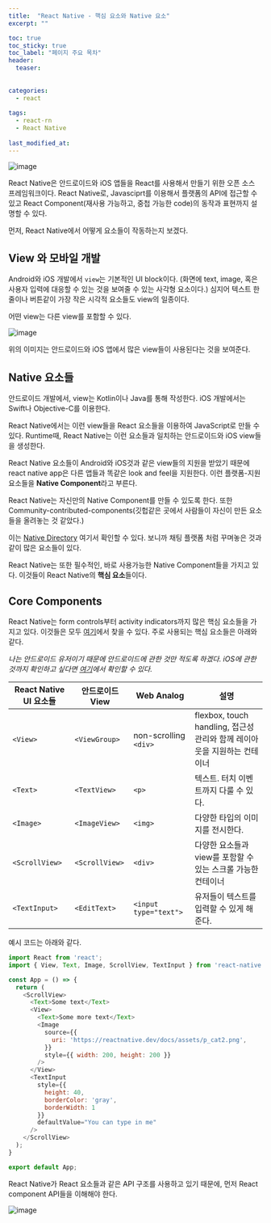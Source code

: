 ```yaml
---
title:  "React Native - 핵심 요소와 Native 요소"
excerpt: ""

toc: true
toc_sticky: true
toc_label: "페이지 주요 목차"
header:
  teaser: 
  
  
categories:
  - react
  
tags:
  - react-rn
  - React Native
  
last_modified_at: 
---
```


![image](https://user-images.githubusercontent.com/41438361/90485901-2404bb80-e173-11ea-8aaf-141b0555134b.png)

React Native은 안드로이드와 iOS 앱들을 React를 사용해서 만들기 위한 오픈 소스 프레임워크이다. React Native로, Javasciprt를 이용해서
플랫폼의 API에 접근할 수 있고 React Component(재사용 가능하고, 중첩 가능한 code)의 동작과 표현까지 설명할 수 있다.

먼저, React Native에서 어떻게 요소들이 작동하는지 보겠다.

## View 와 모바일 개발

Android와 iOS 개발에서 `view`는 기본적인 UI block이다. (화면에 text, image, 혹은 사용자 입력에 대응할 수 있는 것을 보여줄 수 있는
사각형 요소이다.) 심지어 텍스트 한 줄이나 버튼같이 가장 작은 시각적 요소들도 view의 일종이다.

어떤 view는 다른 view를 포함할 수 있다.

![image](https://user-images.githubusercontent.com/41438361/90486852-8f9b5880-e174-11ea-9e87-f95afe227a86.png)

위의 이미지는 안드로이드와 iOS 앱에서 많은 view들이 사용된다는 것을 보여준다.

## Native 요소들

안드로이드 개발에서, view는 Kotlin이나 Java를 통해 작성한다. iOS 개발에서는 Swift나 Objective-C를 이용한다.

React Native에서는 이런 view들을 React 요소들을 이용하여 JavaScript로 만들 수 있다. Runtime때, React Native는 이런 요소들과 일치하는 안드로이드와 iOS view들을 생성한다.

React Native 요소들이 Android와 iOS것과 같은 view들의 지원을 받았기 때문에 react native app은 다른 앱들과 똑같은 look and feel을 지원한다.
이런 플랫폼-지원 요소들을 **Native Component**라고 부른다.

React Native는 자신만의 Native Component를 만들 수 있도록 한다. 또한 Community-contributed-components(깃헙같은 곳에서 사람들이 자신이 만든 요소들을 올려놓는 것 같았다.)

이는 [Native Directory](https://reactnative.directory/) 여기서 확인할 수 있다. 보니까 채팅 플랫폼 처럼 꾸며놓은 것과 같이 많은 요소들이 있다.

React Native는 또한 필수적인, 바로 사용가능한 Native Component들을 가지고 있다. 이것들이 React Native의 **핵심 요소**들이다.

## Core Components

React Native는 form controls부터 activity indicators까지 많은 핵심 요소들을 가지고 있다. 이것들은 모두
[여기](https://reactnative.dev/docs/components-and-apis)에서 찾을 수 있다. 주로 사용되는 핵심 요소들은 아래와 같다.

*나는 안드로이드 유저이기 때문에 안드로이드에 관한 것만 적도록 하겠다. iOS에 관한 것까지 확인하고 싶다면 [여기](https://reactnative.dev/docs/intro-react-native-components)에서 확인할 수 있다.*

|React Native UI 요소들|안드로이드 View|Web Analog|설명|
|----------------------|---------------|----------|----|
|`<View>`|`<ViewGroup>`|non-scrolling `<div>`|flexbox, touch handling, 접근성 관리와 함께 레이아웃을 지원하는 컨테이너|
|`<Text>`|`<TextView>`|`<p>`|텍스트. 터치 이벤트까지 다룰 수 있다.|
|`<Image>`|`<ImageView>`|`<img>`|다양한 타입의 이미지를 전시한다.|
|`<ScrollView>`|`<ScrollView>`|`<div>`|다양한 요소들과 view를 포함할 수 있는 스크롤 가능한 컨테이너|
|`<TextInput>`|`<EditText>`|`<input type="text">`|유저들이 텍스트를 입력할 수 있게 해준다.|

예시 코드는 아래와 같다.

```javascript
import React from 'react';
import { View, Text, Image, ScrollView, TextInput } from 'react-native';

const App = () => {
  return (
    <ScrollView>
      <Text>Some text</Text>
      <View>
        <Text>Some more text</Text>
        <Image
          source={{
            uri: 'https://reactnative.dev/docs/assets/p_cat2.png',
          }}
          style={{ width: 200, height: 200 }}
        />
      </View>
      <TextInput
        style={{
          height: 40,
          borderColor: 'gray',
          borderWidth: 1
        }}
        defaultValue="You can type in me"
      />
    </ScrollView>
  );
}

export default App;
```

React Native가 React 요소들과 같은 API 구조를 사용하고 있기 때문에, 먼저 React component API들을 이해해야 한다. 

![image](https://user-images.githubusercontent.com/41438361/90488745-50bad200-e177-11ea-9089-b07c20a6a0dd.png)



